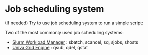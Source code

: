 # Job scheduling system

(If needed) Try to use job scheduling system to run a simple script:

Two of the most commonly used job scheduling systems:

- [Slurm Workload Manager](https://slurm.schedmd.com/documentation.html) : sbatch, scancel, sq, sjobs, shosts 
- [Univa Grid Engine](https://en.wikipedia.org/wiki/Univa_Grid_Engine) : qsub, qdel, qstat 